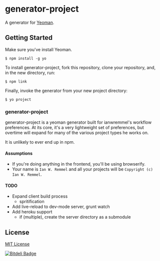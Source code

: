# generator-project 

A generator for [Yeoman](http://yeoman.io).


## Getting Started

Make sure you've install Yeoman.

```
$ npm install -g yo
```

To install generator-project, fork this repository, clone your repository, and, in the new directory, run:

```
$ npm link
```

Finally, invoke the generator from your new project directory:

```
$ yo project
```

### generator-project

generator-project is a yeoman generator built for ianwremmel's workflow preferences. At its core, it's a very lightweight set of preferences, but overtime will expand for many of the various project types he works on.

It is unlikely to ever end up in npm.

#### Assumptions

- If you're doing anything in the frontend, you'll be using browserify.
- Your name is `Ian W. Remmel` and all your projects will be `Copyright (c) Ian W. Remmel`.

#### TODO

- Expand client build process
  - spritification
- Add live-reload to dev-mode server, grunt watch
- Add heroku support
  - if (multiple), create the server directory as a submodule

## License

[MIT License](http://en.wikipedia.org/wiki/MIT_License)


[![Bitdeli Badge](https://d2weczhvl823v0.cloudfront.net/ianwremmel/generator-project/trend.png)](https://bitdeli.com/free "Bitdeli Badge")

